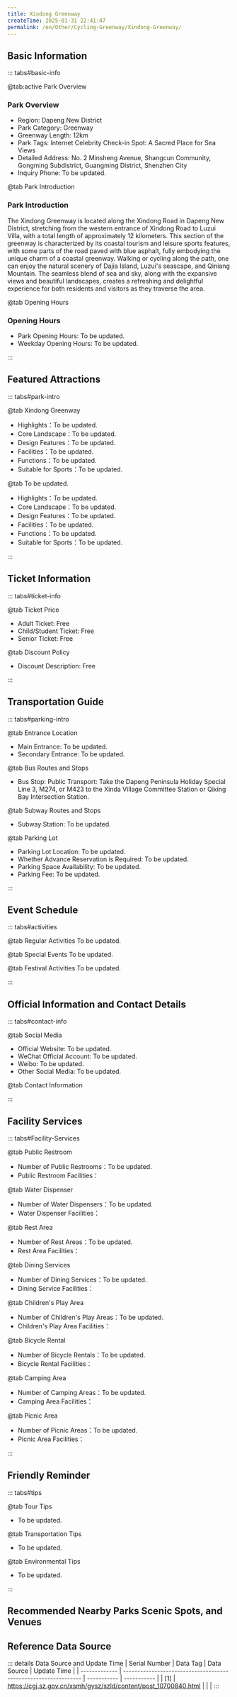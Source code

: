 ```yaml
---
title: Xindong Greenway
createTime: 2025-01-31 22:41:47
permalink: /en/Other/Cycling-Greenway/Xindong-Greenway/
---
```



<script setup>
import ImageSwiper from '/.vuepress/theme/components/ImageSwiper.vue'
// 轮播图数据
const swiperItems = [
    {
                link: 'https://cgj.sz.gov.cn/attachment/1/1335/1335474/10700840.jpg',
                title: 'Xindong Greenway',
                description: 'The Xindong Greenway is located along the Xindong Road in Dapeng New District, stretching from the western entrance of Xindong Road to Luzui Villa, with a total length of approximately 12 kilometers. This section of the greenway is characterized by its coastal tourism and leisure sports features, with some parts of the road paved with blue asphalt, fully embodying the unique charm of a coastal greenway. ',
                author: 'Shenzhen Government Online',
                date: '2025/03/27'
                },
  {
                link: 'https://cgj.sz.gov.cn/attachment/1/1335/1335474/10700840.jpg',
                title: 'Xindong Greenway',
                description: 'The Xindong Greenway is located along the Xindong Road in Dapeng New District, stretching from the western entrance of Xindong Road to Luzui Villa, with a total length of approximately 12 kilometers. This section of the greenway is characterized by its coastal tourism and leisure sports features, with some parts of the road paved with blue asphalt, fully embodying the unique charm of a coastal greenway.',
                author: 'Shenzhen Government Online',
                date: '2025/03/27'
                }
]
// 配置项
const swiperConfig = {
  height: 500,
  showInfo: true
}
</script>
<!-- 轮播图组件 -->
<ImageSwiper :items="swiperItems" :config="swiperConfig" />



## Basic Information

::: tabs#basic-info

@tab:active Park Overview
### Park Overview
- Region: Dapeng New District
- Park Category: Greenway
- Greenway Length: 12km
- Park Tags: Internet Celebrity Check-in Spot: A Sacred Place for Sea Views
- Detailed Address: No. 2 Minsheng Avenue, Shangcun Community, Gongming Subdistrict, Guangming District, Shenzhen City
- Inquiry Phone: To be updated.

@tab Park Introduction
### Park Introduction
The Xindong Greenway is located along the Xindong Road in Dapeng New District, stretching from the western entrance of Xindong Road to Luzui Villa, with a total length of approximately 12 kilometers. This section of the greenway is characterized by its coastal tourism and leisure sports features, with some parts of the road paved with blue asphalt, fully embodying the unique charm of a coastal greenway. Walking or cycling along the path, one can enjoy the natural scenery of Dajia Island, Luzui's seascape, and Qiniang Mountain. The seamless blend of sea and sky, along with the expansive views and beautiful landscapes, creates a refreshing and delightful experience for both residents and visitors as they traverse the area.

@tab Opening Hours
### Opening Hours
- Park Opening Hours: To be updated.
- Weekday Opening Hours: To be updated.

:::

## Featured Attractions

::: tabs#park-intro

@tab Xindong Greenway
<ImageCard
    image="https://cgj.sz.gov.cn/attachment/1/1335/1335474/10700840.jpg"
    title="Xindong Greenway"
    description="The Xindong Greenway is located along the Xindong Road in Dapeng New District, stretching from the western entrance of Xindong Road to Luzui Villa, with a total length of approximately 12 kilometers. This section of the greenway is characterized by its coastal tourism and leisure sports features, with some parts of the road paved with blue asphalt, fully embodying the unique charm of a coastal greenway. Walking or cycling along the path, one can enjoy the natural scenery of Dajia Island, Luzui's seascape, and Qiniang Mountain. The seamless blend of sea and sky, along with the expansive views and beautiful landscapes, creates a refreshing and delightful experience for both residents and visitors as they traverse the area."
    date=""
    author="Shenzhen Government Online"
/>


- Highlights：To be updated.
- Core Landscape：To be updated.
- Design Features：To be updated.
- Facilities：To be updated.
- Functions：To be updated.
- Suitable for Sports：To be updated.

@tab To be updated.
<ImageCard
    image="https://cgj.sz.gov.cn/attachment/1/1335/1335474/10700840.jpg"
    title="Xindong Greenway"
    description="The Xindong Greenway is located along the Xindong Road in Dapeng New District, stretching from the western entrance of Xindong Road to Luzui Villa, with a total length of approximately 12 kilometers. This section of the greenway is characterized by its coastal tourism and leisure sports features, with some parts of the road paved with blue asphalt, fully embodying the unique charm of a coastal greenway. Walking or cycling along the path, one can enjoy the natural scenery of Dajia Island, Luzui's seascape, and Qiniang Mountain. The seamless blend of sea and sky, along with the expansive views and beautiful landscapes, creates a refreshing and delightful experience for both residents and visitors as they traverse the area."
    date=""
    author="Shenzhen Government Online"
/>


- Highlights：To be updated.
- Core Landscape：To be updated.
- Design Features：To be updated.
- Facilities：To be updated.
- Functions：To be updated.
- Suitable for Sports：To be updated.

:::

## Ticket Information

::: tabs#ticket-info

@tab Ticket Price
- Adult Ticket: Free
- Child/Student Ticket: Free
- Senior Ticket: Free

@tab Discount Policy
- Discount Description: Free

:::

## Transportation Guide

::: tabs#parking-intro

@tab Entrance Location
- Main Entrance: To be updated.
- Secondary Entrance: To be updated.

@tab Bus Routes and Stops
- Bus Stop: Public Transport: Take the Dapeng Peninsula Holiday Special Line 3, M274, or M423 to the Xinda Village Committee Station or Qixing Bay Intersection Station.

@tab Subway Routes and Stops
- Subway Station: To be updated.

@tab Parking Lot
- Parking Lot Location: To be updated.
- Whether Advance Reservation is Required: To be updated.
- Parking Space Availability: To be updated.
- Parking Fee: To be updated.

:::

## Event Schedule

::: tabs#activities

@tab Regular Activities
To be updated.

@tab Special Events
To be updated.

@tab Festival Activities
To be updated.

:::

## Official Information and Contact Details

::: tabs#contact-info

@tab Social Media
- Official Website: To be updated.
- WeChat Official Account: To be updated.
- Weibo: To be updated.
- Other Social Media: To be updated.

@tab Contact Information

:::

## Facility Services

::: tabs#Facility-Services

@tab Public Restroom
- Number of Public Restrooms：To be updated.
- Public Restroom Facilities：

@tab Water Dispenser
- Number of Water Dispensers：To be updated.
- Water Dispenser Facilities：

@tab Rest Area
- Number of Rest Areas：To be updated.
- Rest Area Facilities：

@tab Dining Services
- Number of Dining Services：To be updated.
- Dining Service Facilities：

@tab Children's Play Area
- Number of Children's Play Areas：To be updated.
- Children's Play Area Facilities：

@tab Bicycle Rental
- Number of Bicycle Rentals：To be updated.
- Bicycle Rental Facilities：

@tab Camping Area
- Number of Camping Areas：To be updated.
- Camping Area Facilities：

@tab Picnic Area
- Number of Picnic Areas：To be updated.
- Picnic Area Facilities：

:::

## Friendly Reminder

::: tabs#tips

@tab Tour Tips
- To be updated.

@tab Transportation Tips
- To be updated.

@tab Environmental Tips
- To be updated.

:::

## Recommended Nearby Parks Scenic Spots, and Venues

<CardGrid>
  <ImageCard
        image="https://cgj.sz.gov.cn/attachment/1/1335/1335470/10701242.jpg"
        title="Hetang Landscape Greenway"
        description="The Hetang Mountain and Water Greenway stretches from the hills behind Jinling Road in Dapeng New District in the west to the Benkang Industrial Area in the east, with Yagong Ridge at its back and adjacent to the Dapeng New District Administrative Committee and the Life Science Industrial Park. "
        href="/en/Other/Cycling-Greenway/Hetang-Landscape-Greenway/"
        author="Shenzhen Government Online"
        date="2025/01/02"
      />
      <ImageCard
        image="https://cgj.sz.gov.cn/attachment/1/1335/1335470/10701242.jpg"
        title="Hetang Landscape Greenway"
        description="The Hetang Mountain and Water Greenway stretches from the hills behind Jinling Road in Dapeng New District in the west to the Benkang Industrial Area in the east, with Yagong Ridge at its back and adjacent to the Dapeng New District Administrative Committee and the Life Science Industrial Park."
        href="/en/Other/Cycling-Greenway/Hetang-Landscape-Greenway/"
        author="Shenzhen Government Online"
        date="2025/01/02"
      />
    </CardGrid>


## Reference Data Source

::: details Data Source and Update Time
| Serial Number | Data Tag                                                        | Data Source | Update Time |
| ------------- | --------------------------------------------------------------- | ----------- | ----------- |
| [1]           | https://cgj.sz.gov.cn/xsmh/gysz/szld/content/post_10700840.html |             |             |
:::

